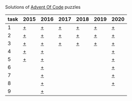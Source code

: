 Solutions of [Advent Of Code](https://adventofcode.com) puzzles

task | 2015 | 2016 | 2017 | 2018 | 2019 | 2020
------------ | ------------ | ------------ | ------------- | ------------- | ------------- | -------------
1 | [+](https://adventofcode.com/2015/day/1) | [+](https://adventofcode.com/2016/day/1) | [+](https://adventofcode.com/2017/day/1) | [+](https://adventofcode.com/2018/day/1) | [+](https://adventofcode.com/2019/day/1) | [+](https://adventofcode.com/2020/day/1)
2 | [+](https://adventofcode.com/2015/day/2) | [+](https://adventofcode.com/2016/day/2) | [+](https://adventofcode.com/2017/day/2) | [+](https://adventofcode.com/2019/day/2) | [+](https://adventofcode.com/2019/day/1) | [+](https://adventofcode.com/2020/day/2)
3 | [+](https://adventofcode.com/2015/day/3) | [+](https://adventofcode.com/2016/day/3) | [+](https://adventofcode.com/2017/day/3) | [+](https://adventofcode.com/2018/day/3) | [+](https://adventofcode.com/2019/day/3) | [+](https://adventofcode.com/2020/day/3)
4 | [+](https://adventofcode.com/2015/day/4) | [+](https://adventofcode.com/2016/day/4) | | | | [+](https://adventofcode.com/2020/day/4)
5 | [+](https://adventofcode.com/2015/day/5) | [+](https://adventofcode.com/2016/day/5) | | | | [+](https://adventofcode.com/2020/day/5)
6 |   | [+](https://adventofcode.com/2016/day/6) | | | | [+](https://adventofcode.com/2020/day/6)
7 |   | [+](https://adventofcode.com/2016/day/7) | | | | [+](https://adventofcode.com/2020/day/7)
8 |   | [+](https://adventofcode.com/2016/day/8) | | | | [+](https://adventofcode.com/2020/day/8)
9 |   | [+](https://adventofcode.com/2016/day/9) | | | |
